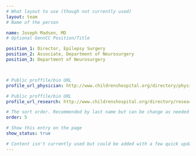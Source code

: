 ```yaml
---
# What layout to use (though not currently used)
layout: team
# Name of the person

name: Joseph Madsen, MD
# Optional GennCC Position/Title

position_1: Director, Epilepsy Surgery
position_2: Associate, Department of Neurosurgery
position_3: Department of Neurosurgery



# Public proffile/bio URL
profile_url_physician: http://www.childrenshospital.org/directory/physicians/m/joseph-madsen

# Public proffile/bio URL
profile_url_research: http://www.childrenshospital.org/directory/research/m/joseph-madsen

# The sort order. Recommended by last name but can be change as needed
order: 5

# Show this entry on the page
show_status: true

# Content isn't currently used but could be added with a few quick updates if needed to allow for bios
---
```

